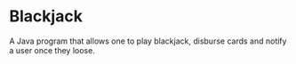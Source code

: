 # Blackjack
A Java program that allows one to play blackjack, disburse cards and notify a user once they loose.
